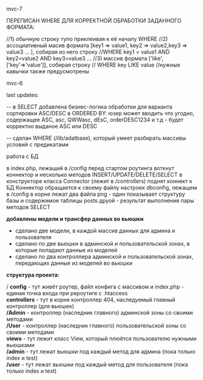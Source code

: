 mvc-7

ПЕРЕПИСАН WHERE ДЛЯ КОРРЕКТНОЙ ОБРАБОТКИ ЗАДАННОГО ФОРМАТА:

//1) обычную строку тупо приклеивая к её началу WHERE
//2) ассоциативный масив формата [key1 => value1, key2 => value2,key3 => value3 ... ], собирая из него строку
//WHERE key1 = value1 AND key2=value2 AND key3=value3 ...
//3) массив формата ['like',['key'=>'value']], собирая строку 
// WHERE key LIKE value
//нужные кавычки также предусмотрены












mvc-6



last updates:

-- в SELECT добавлена бизнес-логика обработки для варианта сортировки ASC/DESC в ORDERED BY:
юзер может вводить что угодно, содержащее ASC, asc, QWWasc, dEsC, orderDESC1234 и т.д - будет корректно выданое ASC или DESC

-- сделан WHERE (/lib/adatbase), который умеет разбирать массивы условий с предикатами





работа с БД

в index.php, лежащий в /config перед стартом роутинга воткнут коннектор
и несколько методов INSERT/UPDATE/DELETE/SELECT
в конструкторе класса Connector (лежит в /controllers) поднят коннект к БД
Коннектор обращается к своему файлу настроек dbconfig, лежащем в /config
в корне лежат два файла png - один показывает структуру базы и содержимое таблицы posts
друой - результат выполнения пары методов SELECT 


**добавлены модели и трансфер данных во вьюшки**

- сделано две модели, в каждой массив данных для админа и пользователя
- сделано по две вьюшки в админской и пользовательской зонах, в которые попадают данные из моделей
- сделано по два контроллера админской и пользовательской зонах, передающих данные из моделей во вьюшки

**структура проекта:**  

/
**config** -  тут живёт роутер, файл конфига с массивом и index.php - единая точка входа при рероутиге с .htaccess  
**controllers** - тут в корне контроллер 404, наследуемый главный контроллер (для вьюшек)  
    **/Admin** - контроллер (наследник главного) админской зоны со своими методами  
    **/User** - контроллер (наследник главного) пользовательской зоны со своими методами  
**views** - тут лежит класс View, который плюётся пользователю нужными вьюшками  
    **/admin** - тут лежат вьюшки под каждый метод для админа (пока только index и test)  
    **/user** - тут лежат вьюшки под каждый метод для пользователя (пока только index и test)   